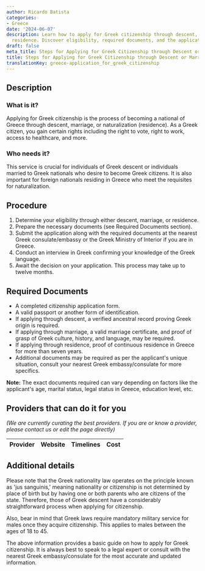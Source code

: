 ```yaml
---
author: Ricardo Batista
categories:
- Greece
date: '2024-06-07'
description: Learn how to apply for Greek citizenship through descent, marriage, or
  residence. Discover eligibility, required documents, and the application process.
draft: false
meta_title: Steps for Applying for Greek Citizenship through Descent or Marriage
title: Steps for Applying for Greek Citizenship through Descent or Marriage
translationKey: greece-application_for_greek_citizenship
---
```




## **Description**
### What is it?
Applying for Greek citizenship is the process of becoming a national of Greece through descent, marriage, or naturalization (residence). As a Greek citizen, you gain certain rights including the right to vote, right to work, access to healthcare, and more.

### Who needs it?
This service is crucial for individuals of Greek descent or individuals married to Greek nationals who desire to become Greek citizens. It is also important for foreign nationals residing in Greece who meet the requisites for naturalization.

## **Procedure**

1. Determine your eligibility through either descent, marriage, or residence.
2. Prepare the necessary documents (see Required Documents section).
3. Submit the application along with the required documents at the nearest Greek consulate/embassy or the Greek Ministry of Interior if you are in Greece.
4. Conduct an interview in Greek confirming your knowledge of the Greek language. 
5. Await the decision on your application. This process may take up to twelve months.

## **Required Documents**

- A completed citizenship application form.
- A valid passport or another form of identification.
- If applying through descent, a verified ancestral record proving Greek origin is required.
- If applying through marriage, a valid marriage certificate, and proof of grasp of Greek culture, history, and language, may be required.
- If applying through residence, proof of continuous residence in Greece for more than seven years.
- Additional documents may be required as per the applicant's unique situation, consult your nearest Greek embassy/consulate for more specifics.

**Note:** The exact documents required can vary depending on factors like the applicant's age, marital status, legal status in Greece, education level, etc.

## Providers that can do it for you
_(We are currently curating the best providers. If you are or know a provider, please contact us or edit the page directly)_

| Provider        |     Website     |     Timelines    |       Cost      |
| --------------- | --------------- |  :-------------: | :-------------: |

## **Additional details**

Please note that the Greek nationality law operates on the principle known as 'jus sanguinis,' meaning nationality or citizenship is not determined by place of birth but by having one or both parents who are citizens of the state. Therefore, those of Greek descent have a considerably straightforward process when applying for citizenship.

Also, bear in mind that Greek laws require mandatory military service for males once they acquire citizenship. This applies to males between the ages of 18 to 45.

The above information provides a basic guide on how to apply for Greek citizenship. It is always best to speak to a legal expert or consult with the nearest Greek embassy/consulate for the most accurate and updated information.